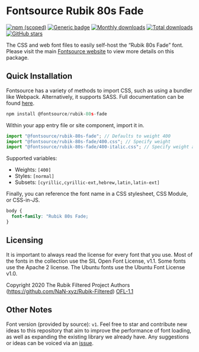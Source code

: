 # Fontsource Rubik 80s Fade

[![npm (scoped)](https://img.shields.io/npm/v/@fontsource/rubik-80s-fade?color=brightgreen)](https://www.npmjs.com/package/@fontsource/rubik-80s-fade) [![Generic badge](https://img.shields.io/badge/fontsource-passing-brightgreen)](https://github.com/fontsource/fontsource) [![Monthly downloads](https://badgen.net/npm/dm/@fontsource/rubik-80s-fade)](https://github.com/fontsource/fontsource) [![Total downloads](https://badgen.net/npm/dt/@fontsource/rubik-80s-fade)](https://github.com/fontsource/fontsource) [![GitHub stars](https://img.shields.io/github/stars/fontsource/fontsource.svg?style=social&label=Star)](https://github.com/fontsource/fontsource/stargazers)

The CSS and web font files to easily self-host the “Rubik 80s Fade” font. Please visit the main [Fontsource website](https://fontsource.org/fonts/rubik-80s-fade) to view more details on this package.

## Quick Installation

Fontsource has a variety of methods to import CSS, such as using a bundler like Webpack. Alternatively, it supports SASS. Full documentation can be found [here](https://fontsource.org/docs/introduction).

```javascript
npm install @fontsource/rubik-80s-fade
```

Within your app entry file or site component, import it in.

```javascript
import "@fontsource/rubik-80s-fade"; // Defaults to weight 400
import "@fontsource/rubik-80s-fade/400.css"; // Specify weight
import "@fontsource/rubik-80s-fade/400-italic.css"; // Specify weight and style

```

Supported variables:
- Weights: `[400]`
- Styles: `[normal]`
- Subsets: `[cyrillic,cyrillic-ext,hebrew,latin,latin-ext]`

Finally, you can reference the font name in a CSS stylesheet, CSS Module, or CSS-in-JS.

```css
body {
  font-family: "Rubik 80s Fade;
}
```

## Licensing
It is important to always read the license for every font that you use.
Most of the fonts in the collection use the SIL Open Font License, v1.1. Some fonts use the Apache 2 license. The Ubuntu fonts use the Ubuntu Font License v1.0.

Copyright 2020 The Rubik Filtered Project Authors (https://github.com/NaN-xyz/Rubik-Filtered)
[OFL-1.1](http://scripts.sil.org/OFL)

## Other Notes
Font version (provided by source): `v1`.
Feel free to star and contribute new ideas to this repository that aim to improve the performance of font loading, as well as expanding the existing library we already have. Any suggestions or ideas can be voiced via an [issue](https://github.com/fontsource/fontsource/issues).